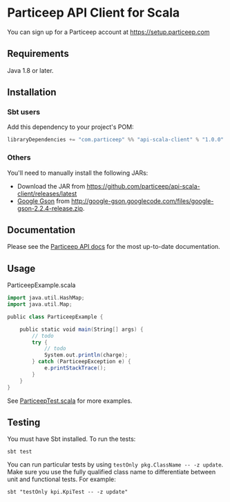 # Particeep API Client for Scala

You can sign up for a Particeep account at https://setup.particeep.com

## Requirements

Java 1.8 or later.

## Installation

### Sbt users

Add this dependency to your project's POM:

```scala
libraryDependencies += "com.particeep" %% "api-scala-client" % "1.0.0"
```

### Others

You'll need to manually install the following JARs:

* Download the JAR from https://github.com/particeep/api-scala-client/releases/latest
* [Google Gson](http://code.google.com/p/google-gson/) from <http://google-gson.googlecode.com/files/google-gson-2.2.4-release.zip>.


## Documentation

Please see the [Particeep API docs](https://www.particeep.com/en/docs) for the most up-to-date documentation.

## Usage

ParticeepExample.scala

```scala
import java.util.HashMap;
import java.util.Map;

public class ParticeepExample {

    public static void main(String[] args) {
        // todo
        try {
            // todo
            System.out.println(charge);
        } catch (ParticeepException e) {
            e.printStackTrace();
        }
    }
}
```

See [ParticeepTest.scala](https://github.com/particeep/api-scala-client/blob/master/src/test/scala/com/particeep/ParticeepTest.java) for more examples.

## Testing

You must have Sbt installed. To run the tests:

    sbt test

You can run particular tests by using `testOnly pkg.ClassName -- -z update`. Make sure you use the fully qualified class name to differentiate between
unit and functional tests. For example:

    sbt "testOnly kpi.KpiTest -- -z update"
